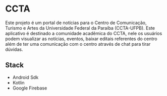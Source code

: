 # CCTA

Este projeto é um portal de notícias para o Centro de Comunicação, Turismo e Artes da Universidade Federal da Paraíba (CCTA-UFPB). Este aplicativo é destinado a comunidade acadêmica do CCTA, nele os usuários podem visualizar as notícias, eventos, baixar editais referentes do centro além de ter uma comunicação com o centro através de chat para tirar dúvidas.

## Stack

- Android Sdk
- Kotlin
- Google Firebase
